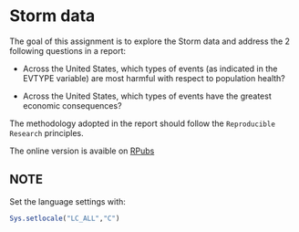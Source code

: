 # Storm data

The goal of this assignment is to explore the Storm data and address the 2
following questions in a report:


* Across the United States, which types of events (as indicated in the EVTYPE
  variable) are most harmful with respect to population health?

* Across the United States, which types of events have the greatest economic consequences?


The methodology adopted in the report should follow the `Reproducible Research` principles.


The online version is avaible on [RPubs][rpubs]

## NOTE

Set the language settings with:

```r
Sys.setlocale("LC_ALL","C")
```

[rpubs]: http://rpubs.com/TaurusOlson/storm_data
